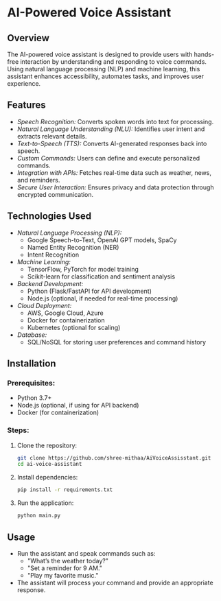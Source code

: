 # AI-Powered Voice Assistant

## Overview
The AI-powered voice assistant is designed to provide users with hands-free interaction by understanding and responding to voice commands. Using natural language processing (NLP) and machine learning, this assistant enhances accessibility, automates tasks, and improves user experience.

## Features
- *Speech Recognition:* Converts spoken words into text for processing.
- *Natural Language Understanding (NLU):* Identifies user intent and extracts relevant details.
- *Text-to-Speech (TTS):* Converts AI-generated responses back into speech.
- *Custom Commands:* Users can define and execute personalized commands.
- *Integration with APIs:* Fetches real-time data such as weather, news, and reminders.
- *Secure User Interaction:* Ensures privacy and data protection through encrypted communication.

## Technologies Used
- *Natural Language Processing (NLP):*
  - Google Speech-to-Text, OpenAI GPT models, SpaCy
  - Named Entity Recognition (NER)
  - Intent Recognition
- *Machine Learning:*
  - TensorFlow, PyTorch for model training
  - Scikit-learn for classification and sentiment analysis
- *Backend Development:*
  - Python (Flask/FastAPI for API development)
  - Node.js (optional, if needed for real-time processing)
- *Cloud Deployment:*
  - AWS, Google Cloud, Azure
  - Docker for containerization
  - Kubernetes (optional for scaling)
- *Database:*
  - SQL/NoSQL for storing user preferences and command history

## Installation
### Prerequisites:
- Python 3.7+
- Node.js (optional, if using for API backend)
- Docker (for containerization)

### Steps:
1. Clone the repository:
   ```bash
   git clone https://github.com/shree-mithaa/AiVoiceAssisstant.git
   cd ai-voice-assistant
   ```
2. Install dependencies:
   ```bash
   pip install -r requirements.txt
   ```
3. Run the application:
   ```bash
   python main.py
   ```

## Usage
- Run the assistant and speak commands such as:
  - "What’s the weather today?"
  - "Set a reminder for 9 AM."
  - "Play my favorite music."
- The assistant will process your command and provide an appropriate response.




